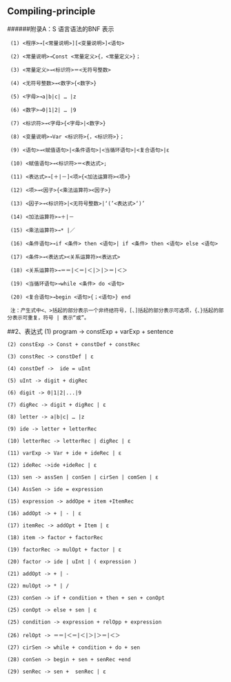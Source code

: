 ## Compiling-principle

######附录A：S 语言语法的BNF 表示

     (1) <程序>→[<常量说明>][<变量说明>]<语句>
     
     (2) <常量说明>→Const <常量定义>{，<常量定义>}；
     
     (3) <常量定义>→<标识符>＝<无符号整数>
     
     (4) <无符号整数>→<数字>{<数字>}
     
     (5) <字母>→a|b|c| … |z
     
     (6) <数字>→0|1|2| … |9
     
     (7) <标识符>→<字母>{<字母>|<数字>}
     
     (8) <变量说明>→Var <标识符>{，<标识符>}；
     
     (9) <语句>→<赋值语句>|<条件语句>|<当循环语句>|<复合语句>|ε
     
     (10) <赋值语句>→<标识符>＝<表达式>;
     
     (11) <表达式>→[＋|－]<项>{<加法运算符><项>}
     
     (12) <项>→<因子>{<乘法运算符><因子>}
     
     (13) <因子>→<标识符>|<无符号整数>|‘(’<表达式>‘)’
     
     (14) <加法运算符>→＋|－
     
     (15) <乘法运算符>→* |／
     
     (16) <条件语句>→if <条件> then <语句>| if <条件> then <语句> else <语句>
     
     (17) <条件>→<表达式><关系运算符><表达式>
     
     (18) <关系运算符>→＝＝|＜＝|＜|＞|＞＝|＜＞
     
     (19) <当循环语句>→while <条件> do <语句>
     
     (20) <复合语句>→begin <语句>{；<语句>} end
     
     注：产生式中<、>括起的部分表示一个非终结符号，[、]括起的部分表示可选项，{、}括起的部分表示可重复，符号 | 表示“或”。
     
##2、表达式
    (1) program -> constExp + varExp + sentence
    
    (2) constExp -> Const + constDef + constRec
    
    (3) constRec -> constDef | ε 
    
    (4) constDef ->  ide = uInt
    
    (5) uInt -> digit + digRec
    
    (6) digit -> 0|1|2|...|9
    
    (7) digRec -> digit + digRec | ε
    
    (8) letter -> a|b|c| … |z
    
    (9) ide -> letter + letterRec
    
    (10) letterRec -> letterRec | digRec | ε
    
    (11) varExp -> Var + ide + ideRec | ε
    
    (12) ideRec ->ide +ideRec | ε
    
    (13) sen -> assSen | conSen | cirSen | comSen | ε
    
    (14) AssSen -> ide = expression
    
    (15) expression -> addOpe + item +ItemRec
    
    (16) addOpt -> + | - | ε
    
    (17) itemRec -> addOpt + Item | ε
    
    (18) item -> factor + factorRec
    
    (19) factorRec -> mulOpt + factor | ε
    
    (20) factor -> ide | uInt | ( expression )
    
    (21) addOpt -> + | -
    
    (22) mulOpt -> * | /
    
    (23) conSen -> if + condition + then + sen + conOpt
    
    (25) conOpt -> else + sen | ε
    
    (25) condition -> expression + relOpp + expression
    
    (26) relOpt -> ＝＝|＜＝|＜|＞|＞＝|＜＞
    
    (27) cirSen -> while + condition + do + sen 
    
    (28) conSen -> begin + sen + senRec +end
    
    (29) senRec -> sen +  senRec | ε

    
    
